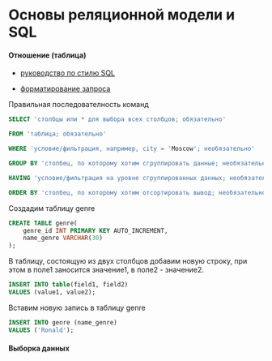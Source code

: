 # Основы реляционной модели и SQL

#### Отношение (таблица)

- [руководство по стилю SQL](
https://www.sqlstyle.guide/ru/)

- [форматирование запроса](
https://codebeautify.org/sqlformatter)

Правильная последователность команд

```sql
SELECT 'столбцы или * для выбора всех столбцов; обязательно'

FROM 'таблица; обязательно'

WHERE 'условие/фильтрация, например, city = 'Moscow'; необязательно'

GROUP BY 'столбец, по которому хотим сгруппировать данные; необязательно'

HAVING 'условие/фильтрация на уровне сгруппированных данных; необязательно'

ORDER BY 'столбец, по которому хотим отсортировать вывод; необязательно'
```

Создадим таблицу genre

```SQL
CREATE TABLE genre(
	genre_id INT PRIMARY KEY AUTO_INCREMENT,
	name_genre VARCHAR(30)
);
```

В таблицу, состоящую из двух столбцов добавим новую строку, при этом в поле1 заносится значение1,  в поле2 - значение2.

```SQL
INSERT INTO table(field1, field2)
VALUES (value1, value2);
```

Вставим новую запись в таблицу genre

```SQL
INSERT INTO genre (name_genre)
VALUES ('Ronald');
```

#### Выборка данных




